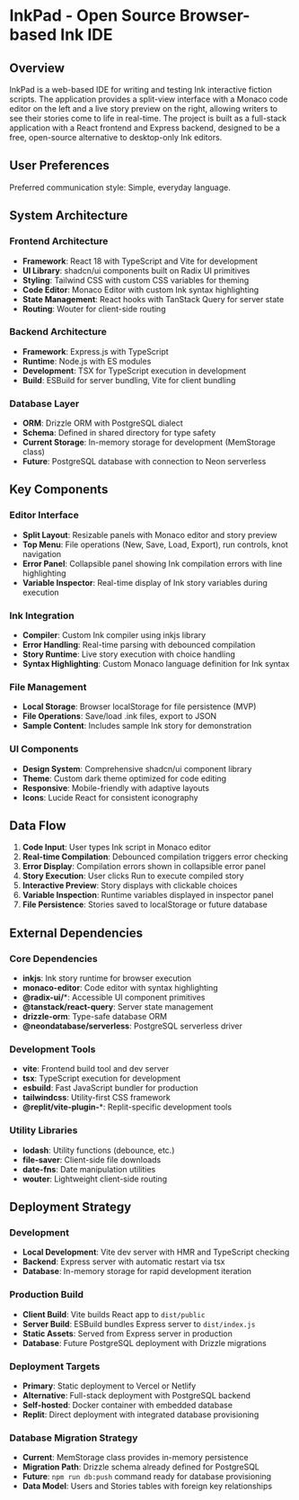 # InkPad - Open Source Browser-based Ink IDE

## Overview

InkPad is a web-based IDE for writing and testing Ink interactive fiction scripts. The application provides a split-view interface with a Monaco code editor on the left and a live story preview on the right, allowing writers to see their stories come to life in real-time. The project is built as a full-stack application with a React frontend and Express backend, designed to be a free, open-source alternative to desktop-only Ink editors.

## User Preferences

Preferred communication style: Simple, everyday language.

## System Architecture

### Frontend Architecture
- **Framework**: React 18 with TypeScript and Vite for development
- **UI Library**: shadcn/ui components built on Radix UI primitives
- **Styling**: Tailwind CSS with custom CSS variables for theming
- **Code Editor**: Monaco Editor with custom Ink syntax highlighting
- **State Management**: React hooks with TanStack Query for server state
- **Routing**: Wouter for client-side routing

### Backend Architecture
- **Framework**: Express.js with TypeScript
- **Runtime**: Node.js with ES modules
- **Development**: TSX for TypeScript execution in development
- **Build**: ESBuild for server bundling, Vite for client bundling

### Database Layer
- **ORM**: Drizzle ORM with PostgreSQL dialect
- **Schema**: Defined in shared directory for type safety
- **Current Storage**: In-memory storage for development (MemStorage class)
- **Future**: PostgreSQL database with connection to Neon serverless

## Key Components

### Editor Interface
- **Split Layout**: Resizable panels with Monaco editor and story preview
- **Top Menu**: File operations (New, Save, Load, Export), run controls, knot navigation
- **Error Panel**: Collapsible panel showing Ink compilation errors with line highlighting
- **Variable Inspector**: Real-time display of Ink story variables during execution

### Ink Integration
- **Compiler**: Custom Ink compiler using inkjs library
- **Error Handling**: Real-time parsing with debounced compilation
- **Story Runtime**: Live story execution with choice handling
- **Syntax Highlighting**: Custom Monaco language definition for Ink syntax

### File Management
- **Local Storage**: Browser localStorage for file persistence (MVP)
- **File Operations**: Save/load .ink files, export to JSON
- **Sample Content**: Includes sample Ink story for demonstration

### UI Components
- **Design System**: Comprehensive shadcn/ui component library
- **Theme**: Custom dark theme optimized for code editing
- **Responsive**: Mobile-friendly with adaptive layouts
- **Icons**: Lucide React for consistent iconography

## Data Flow

1. **Code Input**: User types Ink script in Monaco editor
2. **Real-time Compilation**: Debounced compilation triggers error checking
3. **Error Display**: Compilation errors shown in collapsible error panel
4. **Story Execution**: User clicks Run to execute compiled story
5. **Interactive Preview**: Story displays with clickable choices
6. **Variable Inspection**: Runtime variables displayed in inspector panel
7. **File Persistence**: Stories saved to localStorage or future database

## External Dependencies

### Core Dependencies
- **inkjs**: Ink story runtime for browser execution
- **monaco-editor**: Code editor with syntax highlighting
- **@radix-ui/***: Accessible UI component primitives
- **@tanstack/react-query**: Server state management
- **drizzle-orm**: Type-safe database ORM
- **@neondatabase/serverless**: PostgreSQL serverless driver

### Development Tools
- **vite**: Frontend build tool and dev server
- **tsx**: TypeScript execution for development
- **esbuild**: Fast JavaScript bundler for production
- **tailwindcss**: Utility-first CSS framework
- **@replit/vite-plugin-***: Replit-specific development tools

### Utility Libraries
- **lodash**: Utility functions (debounce, etc.)
- **file-saver**: Client-side file downloads
- **date-fns**: Date manipulation utilities
- **wouter**: Lightweight client-side routing

## Deployment Strategy

### Development
- **Local Development**: Vite dev server with HMR and TypeScript checking
- **Backend**: Express server with automatic restart via tsx
- **Database**: In-memory storage for rapid development iteration

### Production Build
- **Client Build**: Vite builds React app to `dist/public`
- **Server Build**: ESBuild bundles Express server to `dist/index.js`
- **Static Assets**: Served from Express server in production
- **Database**: Future PostgreSQL deployment with Drizzle migrations

### Deployment Targets
- **Primary**: Static deployment to Vercel or Netlify
- **Alternative**: Full-stack deployment with PostgreSQL backend
- **Self-hosted**: Docker container with embedded database
- **Replit**: Direct deployment with integrated database provisioning

### Database Migration Strategy
- **Current**: MemStorage class provides in-memory persistence
- **Migration Path**: Drizzle schema already defined for PostgreSQL
- **Future**: `npm run db:push` command ready for database provisioning
- **Data Model**: Users and Stories tables with foreign key relationships